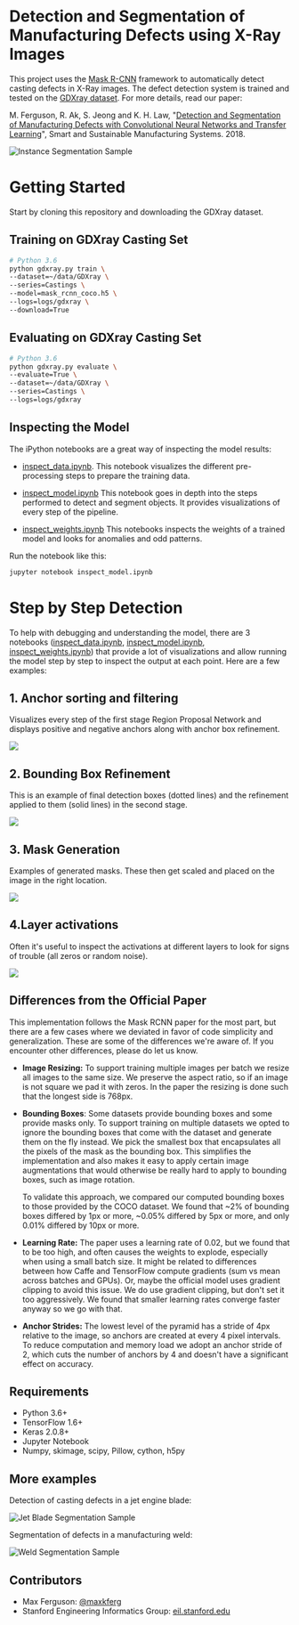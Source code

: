# Detection and Segmentation of Manufacturing Defects using X-Ray Images

This project uses the  [Mask R-CNN](https://arxiv.org/abs/1703.06870) framework to automatically detect casting defects in X-Ray images.
The defect detection system is trained and tested on the [GDXray dataset](dmery.ing.puc.cl/index.php/material/gdxray/). For more details, read our paper:

M. Ferguson, R. Ak, S. Jeong and K. H. Law, "[Detection and Segmentation of Manufacturing Defects with Convolutional Neural Networks and Transfer Learning](https://arxiv.org/pdf/1808.02518.pdf)", Smart and Sustainable Manufacturing Systems. 2018.

![Instance Segmentation Sample](assets/detection.png)


# Getting Started
Start by cloning this repository and downloading the GDXray dataset.

## Training on GDXray Casting Set

```sh
# Python 3.6
python gdxray.py train \
--dataset=~/data/GDXray \
--series=Castings \
--model=mask_rcnn_coco.h5 \
--logs=logs/gdxray \
--download=True
```

## Evaluating on GDXray Casting Set

```sh
# Python 3.6
python gdxray.py evaluate \
--evaluate=True \
--dataset=~/data/GDXray \
--series=Castings \
--logs=logs/gdxray
```

## Inspecting the Model
The iPython notebooks are a great way of inspecting the model results:

* [inspect_data.ipynb](/inspect_data.ipynb). This notebook visualizes the different pre-processing steps
to prepare the training data.

* [inspect_model.ipynb](/inspect_model.ipynb) This notebook goes in depth into the steps performed to detect and segment objects. It provides visualizations of every step of the pipeline.

* [inspect_weights.ipynb](/inspect_weights.ipynb)
This notebooks inspects the weights of a trained model and looks for anomalies and odd patterns.

Run the notebook like this:
```sh
jupyter notebook inspect_model.ipynb
```

# Step by Step Detection
To help with debugging and understanding the model, there are 3 notebooks 
([inspect_data.ipynb](inspect_data.ipynb), [inspect_model.ipynb](inspect_model.ipynb),
[inspect_weights.ipynb](inspect_weights.ipynb)) that provide a lot of visualizations and allow running the model step by step to inspect the output at each point. Here are a few examples:

## 1. Anchor sorting and filtering
Visualizes every step of the first stage Region Proposal Network and displays positive and negative anchors along with anchor box refinement.

![](assets/detection_anchors.png)

## 2. Bounding Box Refinement
This is an example of final detection boxes (dotted lines) and the refinement applied to them (solid lines) in the second stage.

![](assets/detection_refinement.png)

## 3. Mask Generation
Examples of generated masks. These then get scaled and placed on the image in the right location.

![](assets/detection_masks.png)

## 4.Layer activations
Often it's useful to inspect the activations at different layers to look for signs of trouble (all zeros or random noise).

![](assets/detection_activations.png)

## Differences from the Official Paper
This implementation follows the Mask RCNN paper for the most part, but there are a few cases where we deviated in favor of code simplicity and generalization. These are some of the differences we're aware of. If you encounter other differences, please do let us know.

* **Image Resizing:** To support training multiple images per batch we resize all images to the same size. We preserve the aspect ratio, so if an image is not square we pad it with zeros. In the paper the resizing is done such that the longest side is 768px.

* **Bounding Boxes**: Some datasets provide bounding boxes and some provide masks only. To support training on multiple datasets we opted to ignore the bounding boxes that come with the dataset and generate them on the fly instead. We pick the smallest box that encapsulates all the pixels of the mask as the bounding box. This simplifies the implementation and also makes it easy to apply certain image augmentations that would otherwise be really hard to apply to bounding boxes, such as image rotation.

    To validate this approach, we compared our computed bounding boxes to those provided by the COCO dataset.
We found that ~2% of bounding boxes differed by 1px or more, ~0.05% differed by 5px or more, 
and only 0.01% differed by 10px or more.

* **Learning Rate:** The paper uses a learning rate of 0.02, but we found that to be
too high, and often causes the weights to explode, especially when using a small batch
size. It might be related to differences between how Caffe and TensorFlow compute 
gradients (sum vs mean across batches and GPUs). Or, maybe the official model uses gradient
clipping to avoid this issue. We do use gradient clipping, but don't set it too aggressively.
We found that smaller learning rates converge faster anyway so we go with that.

* **Anchor Strides:** The lowest level of the pyramid has a stride of 4px relative to the image, so anchors are created at every 4 pixel intervals. To reduce computation and memory load we adopt an anchor stride of 2, which cuts the number of anchors by 4 and doesn't have a significant effect on accuracy.

## Requirements
* Python 3.6+
* TensorFlow 1.6+
* Keras 2.0.8+
* Jupyter Notebook
* Numpy, skimage, scipy, Pillow, cython, h5py

## More examples
Detection of casting defects in a jet engine blade:

![Jet Blade Segmentation Sample](assets/jet-blade-defects.png)

Segmentation of defects in a manufacturing weld:

![Weld Segmentation Sample](assets/weld-defects.png)


## Contributors
* Max Ferguson: [@maxkferg](https://github.com/maxkferg)
* Stanford Engineering Informatics Group: [eil.stanford.edu](http://eil.stanford.edu/index.html)
